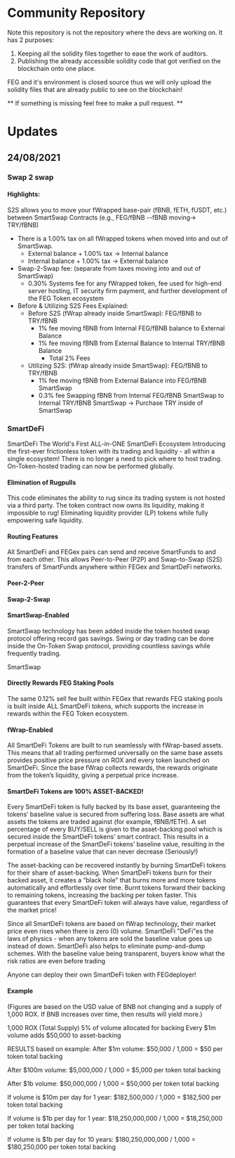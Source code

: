 # Community Repository

Note this repository is not the repository where the devs are working on. It has 2 purposes:

1. Keeping all the solidity files together to ease the work of auditors.
2. Publishing the already accessible solidity code that got verified on the blockchain onto one place.

FEG and it's environment is closed source  thus we will only upload the solidity files that are already public to see on the blockchain!

** If something is missing  feel free to make a pull request. **


# Updates

## 24/08/2021
### Swap 2 swap
#### Highlights:

S2S allows you to move your fWrapped base-pair (fBNB, fETH, fUSDT, etc.) between SmartSwap Contracts (e.g., FEG/fBNB --fBNB moving→ TRY/fBNB)
* There is a 1.00% tax on all fWrapped tokens when moved into and out of SmartSwap.
  * External balance + 1.00% tax → Internal balance
  * Internal balance + 1.00% tax → External balance
* Swap-2-Swap fee: (separate from taxes moving into and out of SmartSwap)
  * 0.30% Systems fee for any fWrapped token, fee used for high-end server hosting, IT security firm payment, and further development of the FEG Token ecosystem
* Before & Utilizing S2S Fees Explained:
  * Before S2S (fWrap already inside SmartSwap): FEG/fBNB to TRY/fBNB
    * 1% fee moving fBNB from Internal FEG/fBNB balance to External Balance
    * 1% fee moving fBNB from External Balance to Internal TRY/fBNB Balance
      * Total 2% Fees 
  * Utilizing S2S: (fWrap already inside SmartSwap): FEG/fBNB to TRY/fBNB
    * 1% fee moving fBNB from External Balance into FEG/fBNB SmartSwap
    * 0.3% fee Swapping fBNB from Internal FEG/fBNB SmartSwap to Internal TRY/fBNB SmartSwap -> Purchase TRY inside of SmartSwap

### SmartDeFi

SmartDeFi
The World's First ALL-in-ONE SmartDeFi Ecosystem
Introducing the first-ever frictionless token with its trading and liquidity - all within a single ecosystem! There is no longer a need to pick where to host trading. On-Token-hosted trading can now be performed globally.

#### Elimination of Rugpulls

This code eliminates the ability to rug since its trading system is not hosted via a third party. The token contract now owns its liquidity, making it impossible to rug! Eliminating liquidity provider (LP) tokens while fully empowering safe liquidity.


#### Routing Features

All SmartDeFi and FEGex pairs can send and receive SmartFunds to and from each other. This allows Peer-to-Peer (P2P) and Swap-to-Swap (S2S) transfers of SmartFunds anywhere within FEGex and SmartDeFi networks.


#### Peer-2-Peer


#### Swap-2-Swap



#### SmartSwap-Enabled

SmartSwap technology has been added inside the token hosted swap protocol offering record gas savings. Swing or day trading can be done inside the On-Token Swap protocol, providing countless savings while frequently trading.

SmartSwap


#### Directly Rewards FEG Staking Pools

The same 0.12% sell fee built within FEGex that rewards FEG staking pools is built inside ALL SmartDeFi tokens, which supports the increase in rewards within the FEG Token ecosystem.


#### fWrap-Enabled

All SmartDeFi Tokens are built to run seamlessly with fWrap-based assets. This means that all trading performed universally on the same base assets provides positive price pressure on ROX and every token launched on SmartDeFi. Since the base fWrap collects rewards, the rewards originate from the token’s liquidity, giving a perpetual price increase.


#### SmartDeFi Tokens are 100% ASSET-BACKED!

Every SmartDeFi token is fully backed by its base asset, guaranteeing the tokens’ baseline value is secured from suffering loss. Base assets are what assets the tokens are traded against (for example, fBNB/fETH). A set percentage of every BUY/SELL is given to the asset-backing pool which is secured inside the SmartDeFi tokens’ smart contract. This results in a perpetual increase of the SmartDeFi tokens’ baseline value, resulting in the formation of a baseline value that can never decrease (Seriously!)

The asset-backing can be recovered instantly by burning SmartDeFi tokens for their share of asset-backing. When SmartDeFi tokens burn for their backed asset, it creates a “black hole” that burns more and more tokens automatically and effortlessly over time. Burnt tokens forward their backing to remaining tokens, increasing the backing per token faster. This guarantees that every SmartDeFi token will always have value, regardless of the market price!

Since all SmartDeFi tokens are based on fWrap technology, their market price even rises when there is zero (0) volume. SmartDeFi "DeFi"es the laws of physics - when any tokens are sold the baseline value goes up instead of down. SmartDeFi also helps to eliminate pump-and-dump schemes. With the baseline value being transparent, buyers know what the risk ratios are even before trading

Anyone can deploy their own SmartDeFi token with FEGdeployer!


#### Example

(Figures are based on the USD value of BNB not changing and a supply of 1,000 ROX. If BNB increases over time, then results will yield more.)

1,000 ROX (Total Supply)
5% of volume allocated for backing
Every $1m volume adds $50,000 to asset-backing

RESULTS based on example:
After $1m volume:
$50,000 / 1,000 = $50 per token total backing

After $100m volume:
$5,000,000 / 1,000 = $5,000 per token total backing

After $1b volume:
$50,000,000 / 1,000 = $50,000 per token total backing

If volume is $10m per day for 1 year:
$182,500,000 / 1,000 = $182,500 per token total backing

If volume is $1b per day for 1 year:
$18,250,000,000 / 1,000 = $18,250,000 per token total backing

If volume is $1b per day for 10 years:
$180,250,000,000 / 1,000 = $180,250,000 per token total backing



